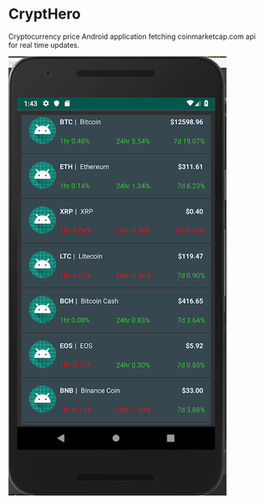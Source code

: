# CryptHero
Cryptocurrency price Android application fetching coinmarketcap.com api for real time updates.




![Android Screenshot](https://github.com/Dev20TX/CryptHero/blob/master/Android.png)
